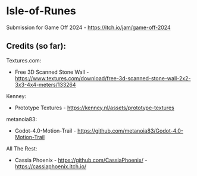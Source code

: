 # Isle-of-Runes
Submission for Game Off 2024 - https://itch.io/jam/game-off-2024

## Credits (so far):

Textures.com:

- Free 3D Scanned Stone Wall - https://www.textures.com/download/free-3d-scanned-stone-wall-2x2-3x3-4x4-meters/133264

Kenney: 

- Prototype Textures - https://kenney.nl/assets/prototype-textures


metanoia83: 

- Godot-4.0-Motion-Trail - https://github.com/metanoia83/Godot-4.0-Motion-Trail

All The Rest:
- Cassia Phoenix - https://github.com/CassiaPhoenix/ - https://cassiaphoenix.itch.io/

